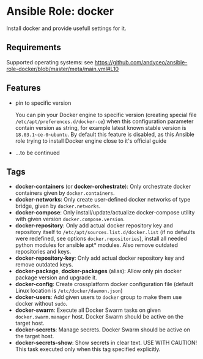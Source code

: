 # Ansible Role: docker

Install docker and provide usefull settings for it.

## Requirements

Supported operating systems: see https://github.com/andyceo/ansible-role-docker/blob/master/meta/main.yml#L10

## Features

- pin to specific version

    You can pin your Docker engine to specific version (creating special file `/etc/apt/preferences.d/docker-ce`) when this configuration parameter contain version as string, for example latest known stable version is `18.03.1~ce-0~ubuntu`. By default this feature is disabled, as this Ansible role trying to install Docker engine close to it's official guide

- ...to be continued

## Tags

- **docker-containers** (or **docker-orchestrate**): Only orchestrate docker containers given by `docker.containers`.
- **docker-networks**: Only create user-defined docker networks of type bridge, given by `docker.networks`.
- **docker-compose**: Only install/update/actualize docker-compose utility with given version `docker.compose.version`.
- **docker-repository**: Only add actual docker repository key and repository itself to `/etc/apt/sources.list.d/docker.list` (if no defaults were redefined, see options `docker.repositories`), install all needed python modules for ansible apt* modules. Also remove outdated repositories and keys.
- **docker-repository-key**: Only add actual docker repository key and remove outdated keys.
- **docker-package**, **docker-packages** (alias): Allow only pin docker package version and upgrade it.
- **docker-config**: Create crossplatform docker configuration file (default Linux location is `/etc/docker/daemon.json`)
- **docker-users**: Add given users to `docker` group to make them use docker without `sudo`.
- **docker-swarm**: Execute all Docker Swarm tasks on given `docker.swarm.manager` host. Docker Swarm should be active on the target host.
- **docker-secrets**: Manage secrets. Docker Swarm should be active on the target host.
- **docker-secrets-show**: Show secrets in clear text. USE WITH CAUTION! This task executed only when this tag specified explicitly.
